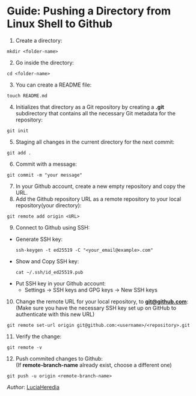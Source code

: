 # Guide: Pushing a Directory from Linux Shell to Github 
1. Create a directory:
```
mkdir <folder-name>
```
2. Go inside the directory:
```
cd <folder-name>
```
3. You can create a README file:
```
touch README.md
```
4. Initializes that directory as a Git repository by creating a **.git** subdirectory that contains all the necessary Git metadata for the repository:
```
git init
```
5. Staging all changes in the current directory for the next commit:
```
git add .
```
6. Commit with a message:
```
git commit -m "your message"
```
7. In your Github account, create a new empty repository and copy the URL.
8. Add the Github repository URL as a remote repository to your local repository(your directory):
```
git remote add origin <URL>
```
9. Connect to Github using SSH:
- Generate SSH key:
  ```
  ssh-keygen -t ed25519 -C "<your_email@example>.com"
  ```
- Show and Copy SSH key:
  ```
  cat ~/.ssh/id_ed25519.pub
  ```
- Put SSH key in your Github account:
  - Settings -> SSH keys and GPG keys -> New SSH keys
10. Change the remote URL for your local repository, to **git@github.com**: <br/>
(Make sure you have the necessary SSH key set up on GitHub to authenticate with this new URL)
```
git remote set-url origin git@github.com:<username>/<repository>.git
```
11. Verify the change:
```
git remote -v
```
12. Push commited changes to Github: <br/>
(If **remote-branch-name** already exist, choose a different one)
```
git push -u origin <remote-branch-name>
```


*Author*: [LuciaHeredia](https://github.com/LuciaHeredia)
